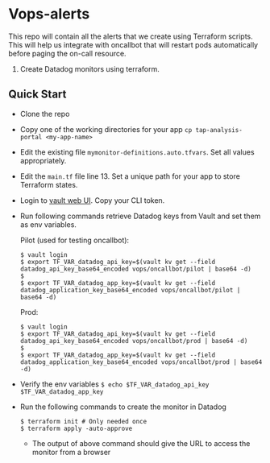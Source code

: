 Vops-alerts
===

This repo will contain all the alerts that we create using Terraform scripts. This will help us integrate with oncallbot that will restart pods automatically before paging the on-call resource.


1. Create Datadog monitors using terraform.

Quick Start
---
* Clone the repo
* Copy one of the working directories for your app `cp tap-analysis-portal <my-app-name>`
* Edit the existing file `mymonitor-definitions.auto.tfvars`. Set all values appropriately.
* Edit the `main.tf` file line 13. Set a unique path for your app to store Terraform states.
* Login to [vault web UI](https://vault.aws.secureworks.com/ui/vault/secrets). Copy your CLI token.
* Run following commands retrieve Datadog keys from Vault and set them as env variables.
    
    Pilot (used for testing oncallbot):
    ```
    $ vault login
    $ export TF_VAR_datadog_api_key=$(vault kv get --field datadog_api_key_base64_encoded vops/oncallbot/pilot | base64 -d)
    $
    $ export TF_VAR_datadog_app_key=$(vault kv get --field datadog_application_key_base64_encoded vops/oncallbot/pilot | base64 -d)
    ```
    Prod:
    ```
    $ vault login
    $ export TF_VAR_datadog_api_key=$(vault kv get --field datadog_api_key_base64_encoded vops/oncallbot/prod | base64 -d)
    $
    $ export TF_VAR_datadog_app_key=$(vault kv get --field datadog_application_key_base64_encoded vops/oncallbot/prod | base64 -d)
    ```
* Verify the env variables
`$ echo $TF_VAR_datadog_api_key $TF_VAR_datadog_app_key`
* Run the following commands to create the monitor in Datadog
    ```
    $ terraform init # Only needed once
    $ terraform apply -auto-approve
    ```
  * The output of above command should give the URL to access the monitor from a browser